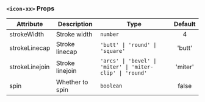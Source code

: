 ### `<icon-xx>` Props

|Attribute|Description|Type|Default|
|---|---|---|:---:|
|strokeWidth|Stroke width|`number`|4|
|strokeLinecap|Stroke linecap|`'butt' \| 'round' \| 'square'`|'butt'|
|strokeLinejoin|Stroke linejoin|`'arcs' \| 'bevel' \| 'miter' \| 'miter-clip' \| 'round'`|'miter'|
|spin|Whether to spin|`boolean`|false|
